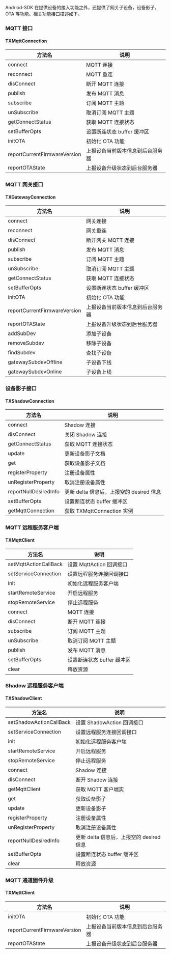 

Andriod-SDK 在提供设备的接入功能之外，还提供了网关子设备，设备影子，OTA 等功能。相关功能接口描述如下。

###  MQTT 接口  

#### TXMqttConnection

| 方法名                       | 说明                             |
| ---------------------------- | -------------------------------- |
| connect                      | MQTT 连接                        |
| reconnect                    | MQTT 重连                        |
| disConnect                   | 断开 MQTT 连接                    |
| publish                      | 发布 MQTT 消息                   |
| subscribe                    | 订阅 MQTT 主题                   |
| unSubscribe                  | 取消订阅 MQTT 主题               |
| getConnectStatus             | 获取 MQTT 连接状态               |
| setBufferOpts                | 设置断连状态 buffer 缓冲区       |
| initOTA                      | 初始化 OTA 功能                  |
| reportCurrentFirmwareVersion | 上报设备当前版本信息到后台服务器 |
| reportOTAState               | 上报设备升级状态到后台服务器     |


### MQTT 网关接口 

#### TXGatewayConnection

| 方法名                       | 说明                             |
| ---------------------------- | -------------------------------- |
| connect                      | 网关连接                        |
| reconnect                    | 网关重连                        |
| disConnect                   | 断开网关 MQTT 连接              |
| publish                      | 发布 MQTT 消息                   |
| subscribe                    | 订阅 MQTT 主题                   |
| unSubscribe                  | 取消订阅 MQTT 主题               |
| getConnectStatus             | 获取 MQTT 连接状态               |
| setBufferOpts                | 设置断连状态 buffer 缓冲区       |
| initOTA                      | 初始化 OTA 功能                  |
| reportCurrentFirmwareVersion | 上报设备当前版本信息到后台服务器 |
| reportOTAState               | 上报设备升级状态到后台服务器     |
| addSubDev                    | 添加子设备                       |
| removeSubdev                 | 移除子设备                       |
| findSubdev                   | 查找子设备                       |
| gatewaySubdevOffline         | 子设备下线                       |
| gatewaySubdevOnline          | 子设备上线                       |


###  设备影子接口 

#### TXShadowConnection

| 方法名                | 说明                                     |
| --------------------- | ---------------------------------------- |
| connect               | Shadow 连接                              |
| disConnect            | 关闭 Shadow 连接                         |
| getConnectStatus      | 获取 MQTT 连接状态                       |
| update                | 更新设备影子文档                         |
| get                   | 获取设备影子文档                         |
| registerProperty      | 注册设备属性                             |
| unRegisterProperty    | 取消注册设备属性                         |
| reportNullDesiredInfo | 更新 delta 信息后，上报空的 desired 信息 |
| setBufferOpts         | 设置断连状态 buffer 缓冲区               |
| getMqttConnection     | 获取 TXMqttConnection 实例               |

### MQTT 远程服务客户端 

#### TXMqttClient

| 方法名                | 说明                       |
| --------------------- | -------------------------- |
| setMqttActionCallBack | 设置 MqttAction 回调接口   |
| setServiceConnection  | 设置远程服务连接回调接口   |
| init                  | 初始化远程服务客户端       |
| startRemoteService    | 开启远程服务               |
| stopRemoteService     | 停止远程服务               |
| connect               | MQTT 连接                  |
| disConnect            | 断开 MQTT 连接             |
| subscribe             | 订阅 MQTT 主题             |
| unSubscribe           | 取消订阅 MQTT 主题         |
| publish               | 发布 MQTT 消息             |
| setBufferOpts         | 设置断连状态 buffer 缓冲区 |
| clear                 | 释放资源                   |

### Shadow 远程服务客户端 

#### TXShadowClient

| 方法名                  | 说明                                     |
| ----------------------- | ---------------------------------------- |
| setShadowActionCallBack | 设置 ShadowAction 回调接口               |
| setServiceConnection    | 设置远程服务连接回调接口                 |
| init                    | 初始化远程服务客户端                     |
| startRemoteService      | 开启远程服务                             |
| stopRemoteService       | 停止远程服务                             |
| connect                 | Shadow 连接                              |
| disConnect              | 断开 Shadow 连接                         |
| getMqttClient           | 获取 MQTT 客户端实                       |
| get                     | 获取设备影子                             |
| update                  | 更新设备影子                             |
| registerProperty        | 注册设备属性                             |
| unRegisterProperty      | 取消注册设备属性                         |
| reportNullDesiredInfo   | 更新 delta 信息后，上报空的 desired 信息 |
| setBufferOpts           | 设置断连状态 buffer 缓冲区               |
| clear                   | 释放资源                                 |

### MQTT 通道固件升级 

#### TXMqttClient

| 方法名                       | 说明                             |
| ---------------------------- | -------------------------------- |
| initOTA                      | 初始化 OTA 功能                  |
| reportCurrentFirmwareVersion | 上报设备当前版本信息到后台服务器 |
| reportOTAState               | 上报设备升级状态到后台服务器     |
